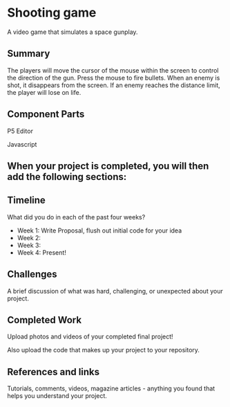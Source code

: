 # Shooting game

A video game that simulates a space gunplay.

## Summary

The players will move the cursor of the mouse within the screen to control the direction of the gun. Press the mouse to fire bullets. When an enemy is shot, it disappears from the screen. If an enemy reaches the distance limit, the player will lose on life.


## Component Parts

P5 Editor

Javascript

## When your project is completed, you will then add the following sections:

## Timeline

What did you do in each of the past four weeks?

- Week 1: Write Proposal, flush out initial code for your idea
- Week 2:
- Week 3:
- Week 4: Present!
 
## Challenges

A brief discussion of what was hard, challenging, or unexpected about your project.

## Completed Work

Upload photos and videos of your completed final project!

Also upload the code that makes up your project to your repository.

## References and links

Tutorials, comments, videos, magazine articles - anything you found that helps you understand your project.
